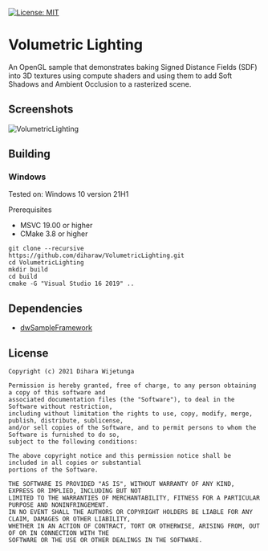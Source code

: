 [![License: MIT](https://img.shields.io/packagist/l/doctrine/orm.svg)](https://opensource.org/licenses/MIT)

# Volumetric Lighting
An OpenGL sample that demonstrates baking Signed Distance Fields (SDF) into 3D textures using compute shaders and using them to add Soft Shadows and Ambient Occlusion to a rasterized scene.

## Screenshots
![VolumetricLighting](data/screenshot_1.jpg)

## Building

### Windows
Tested on: Windows 10 version 21H1

Prerequisites
* MSVC 19.00 or higher
* CMake 3.8 or higher

```
git clone --recursive https://github.com/diharaw/VolumetricLighting.git
cd VolumetricLighting
mkdir build
cd build
cmake -G "Visual Studio 16 2019" ..
```

## Dependencies
* [dwSampleFramework](https://github.com/diharaw/dwSampleFramework) 

## License
```
Copyright (c) 2021 Dihara Wijetunga

Permission is hereby granted, free of charge, to any person obtaining a copy of this software and 
associated documentation files (the "Software"), to deal in the Software without restriction, 
including without limitation the rights to use, copy, modify, merge, publish, distribute, sublicense,
and/or sell copies of the Software, and to permit persons to whom the Software is furnished to do so, 
subject to the following conditions:

The above copyright notice and this permission notice shall be included in all copies or substantial
portions of the Software.

THE SOFTWARE IS PROVIDED "AS IS", WITHOUT WARRANTY OF ANY KIND, EXPRESS OR IMPLIED, INCLUDING BUT NOT 
LIMITED TO THE WARRANTIES OF MERCHANTABILITY, FITNESS FOR A PARTICULAR PURPOSE AND NONINFRINGEMENT. 
IN NO EVENT SHALL THE AUTHORS OR COPYRIGHT HOLDERS BE LIABLE FOR ANY CLAIM, DAMAGES OR OTHER LIABILITY,
WHETHER IN AN ACTION OF CONTRACT, TORT OR OTHERWISE, ARISING FROM, OUT OF OR IN CONNECTION WITH THE 
SOFTWARE OR THE USE OR OTHER DEALINGS IN THE SOFTWARE.
```